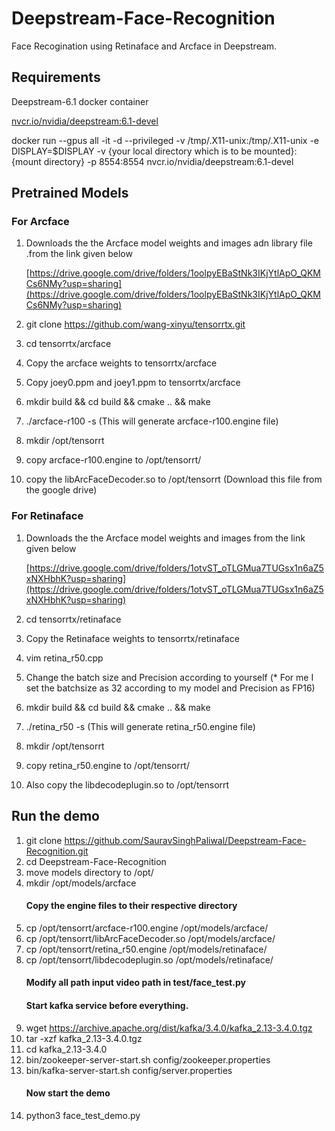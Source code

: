# Deepstream-Face-Recognition
Face Recogination using Retinaface and Arcface in Deepstream.

## Requirements
Deepstream-6.1 docker container

[nvcr.io/nvidia/deepstream:6.1-devel](nvcr.io/nvidia/deepstream:6.1-devel)

docker run --gpus all -it -d --privileged -v /tmp/.X11-unix:/tmp/.X11-unix -e DISPLAY=$DISPLAY -v {your local directory which is to be mounted}:{mount directory} -p 8554:8554  nvcr.io/nvidia/deepstream:6.1-devel

## Pretrained Models

### For Arcface 
1) Downloads the the Arcface model weights and images adn library file .from the link given below

   [https://drive.google.com/drive/folders/1oolpyEBaStNk3IKjYtlApO_QKMCs6NMy?usp=sharing](https://drive.google.com/drive/folders/1oolpyEBaStNk3IKjYtlApO_QKMCs6NMy?usp=sharing)

2) git clone https://github.com/wang-xinyu/tensorrtx.git
3) cd tensorrtx/arcface
4) Copy the arcface weights to tensorrtx/arcface
5) Copy joey0.ppm and joey1.ppm to tensorrtx/arcface
6) mkdir build && cd build && cmake .. && make
7) ./arcface-r100 -s (This will generate arcface-r100.engine file)
8) mkdir /opt/tensorrt
9) copy arcface-r100.engine to /opt/tensorrt/
10) copy the libArcFaceDecoder.so to /opt/tensorrt (Download this file from the google drive)

### For Retinaface
1) Downloads the the Arcface model weights and images from the link given below

   [https://drive.google.com/drive/folders/1otvST_oTLGMua7TUGsx1n6aZ5xNXHbhK?usp=sharing](https://drive.google.com/drive/folders/1otvST_oTLGMua7TUGsx1n6aZ5xNXHbhK?usp=sharing)
   
3) cd tensorrtx/retinaface
4) Copy the Retinaface weights to tensorrtx/retinaface
5) vim retina_r50.cpp
6) Change the batch size and Precision according to yourself (* For me I set the batchsize as 32 according to my model and Precision as FP16) 
7) mkdir build && cd build && cmake .. && make
8) ./retina_r50 -s (This will generate retina_r50.engine file)
9) mkdir /opt/tensorrt
10) copy retina_r50.engine to /opt/tensorrt/
11) Also copy the libdecodeplugin.so to /opt/tensorrt

## Run the demo 

1) git clone https://github.com/SauravSinghPaliwal/Deepstream-Face-Recognition.git
2) cd Deepstream-Face-Recognition
3) move models directory to /opt/
4) mkdir /opt/models/arcface
   #### Copy the engine files to their respective directory
4) cp /opt/tensorrt/arcface-r100.engine  /opt/models/arcface/
5) cp /opt/tensorrt/libArcFaceDecoder.so /opt/models/arcface/
6) cp /opt/tensorrt/retina_r50.engine  /opt/models/retinaface/
7) cp /opt/tensorrt/libdecodeplugin.so /opt/models/retinaface/
   #### Modify all path input video path in test/face_test.py
   #### Start kafka service before everything.
7) wget https://archive.apache.org/dist/kafka/3.4.0/kafka_2.13-3.4.0.tgz
8) tar -xzf kafka_2.13-3.4.0.tgz
9) cd kafka_2.13-3.4.0
10) bin/zookeeper-server-start.sh config/zookeeper.properties
11) bin/kafka-server-start.sh config/server.properties
    #### Now start the demo
12) python3 face_test_demo.py



